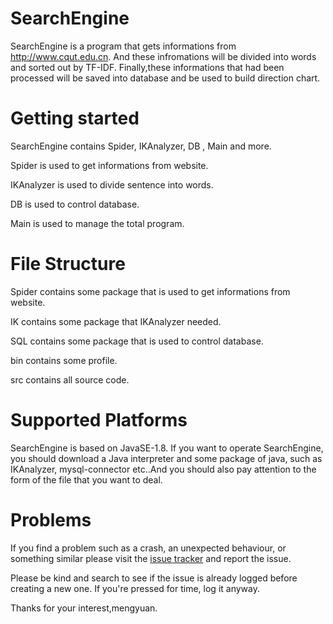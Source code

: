 # SearchEngine

SearchEngine is a program that gets informations from http://www.cqut.edu.cn. And these infromations will be divided into words and sorted out by TF-IDF. Finally,these informations that had been processed will be saved into database and be used to build direction chart.

# Getting started

SearchEngine contains Spider, IKAnalyzer, DB , Main and more.

Spider is used to get informations from website.

IKAnalyzer is used to divide sentence into words.

DB is used to control database.

Main is used to manage the total program.

# File Structure

Spider contains some package that is used to get informations from website.

IK contains some package that IKAnalyzer needed.

SQL contains some package that is used to control database.

bin contains some profile. 

src contains all source code.


# Supported Platforms

SearchEngine is based on JavaSE-1.8. If you want to operate SearchEngine, you should download a Java interpreter and some package of java, such as IKAnalyzer,
mysql-connector etc..And you should also pay attention to the form of the file that you want to deal.

# Problems

If you find a problem such as a crash, an unexpected behaviour, or something similar please visit the [issue tracker](https://github.com/ranmengyuan/SearchEngine/issues) and report the issue.

Please be kind and search to see if the issue is already logged before creating a new one. If you're pressed for time, log it anyway.

Thanks for your interest,mengyuan.
